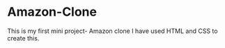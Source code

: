 # Amazon-Clone
This is my first mini project- Amazon clone
I have used HTML and CSS to create this.
